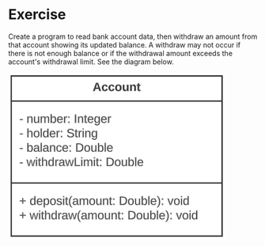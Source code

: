 # Exercise

Create a program to read bank account data, then withdraw an amount from that account showing its updated balance. 
A withdraw may not occur if there is not enough balance or if the withdrawal amount exceeds the account's withdrawal limit.
See the diagram below.

![alt text](https://github.com/DacioMP/bank-account/blob/main/img/account_class_diagram.png?raw=true)

